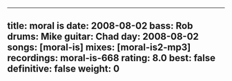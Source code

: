 
---
title: moral is
date: 2008-08-02
bass:	Rob
drums:	Mike
guitar:	Chad
day: 2008-08-02
songs: [moral-is]
mixes: [moral-is2-mp3]
recordings: moral-is-668
rating: 8.0
best: false
definitive: false
weight: 0
---
